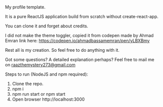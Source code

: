 My profile template.

It is a pure ReactJS application build from scratch without create-react-app.

You can clone it and forget about credits.

I did not make the theme toggler, copied it from codepen made by Ahmad Emran 
link here: https://codepen.io/ahmadbassamemran/pen/yLBXBmy

Rest all is my creation. So feel free to do anything with it.

Got some questions? A detailed explanation perhaps? Feel free to mail me on raazthemystery273@gmail.com

Steps to run (NodeJS and npm required): 

1. Clone the repo.
2. npm i
3. npm run start or npm start
4. Open browser http://localhost:3000
